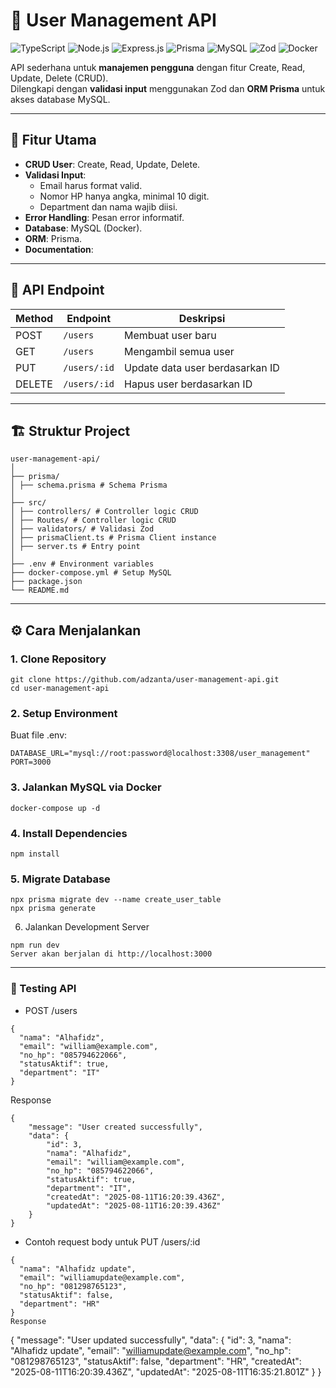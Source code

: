 # 👤 User Management API

![TypeScript](https://img.shields.io/badge/TypeScript-5.x-blue)
![Node.js](https://img.shields.io/badge/Node.js-20.x-green)
![Express.js](https://img.shields.io/badge/Express.js-4.x-lightgrey)
![Prisma](https://img.shields.io/badge/Prisma-ORM-blueviolet)
![MySQL](https://img.shields.io/badge/MySQL-8.x-blue)
![Zod](https://img.shields.io/badge/Zod-Validation-orange)
![Docker](https://img.shields.io/badge/Docker-ready-blue)

API sederhana untuk **manajemen pengguna** dengan fitur Create, Read, Update, Delete (CRUD).  
Dilengkapi dengan **validasi input** menggunakan Zod dan **ORM Prisma** untuk akses database MySQL.

---

## 🚀 Fitur Utama
- **CRUD User**: Create, Read, Update, Delete.
- **Validasi Input**:  
  - Email harus format valid.
  - Nomor HP hanya angka, minimal 10 digit.
  - Department dan nama wajib diisi.
- **Error Handling**: Pesan error informatif.
- **Database**: MySQL (Docker).
- **ORM**: Prisma.
- **Documentation**:

---

## 📡 API Endpoint

| Method | Endpoint         | Deskripsi                      |
|--------|------------------|---------------------------------|
| POST   | `/users`         | Membuat user baru               |
| GET    | `/users`         | Mengambil semua user            |
| PUT    | `/users/:id`     | Update data user berdasarkan ID |
| DELETE | `/users/:id`     | Hapus user berdasarkan ID       |

---

## 🏗️ Struktur Project
```
user-management-api/
│
├── prisma/
│ ├── schema.prisma # Schema Prisma
│
├── src/
│ ├── controllers/ # Controller logic CRUD
│ ├── Routes/ # Controller logic CRUD
│ ├── validators/ # Validasi Zod
│ ├── prismaClient.ts # Prisma Client instance
│ ├── server.ts # Entry point
│
├── .env # Environment variables
├── docker-compose.yml # Setup MySQL
├── package.json
└── README.md
```

---

## ⚙️ Cara Menjalankan

### 1. Clone Repository
```
git clone https://github.com/adzanta/user-management-api.git
cd user-management-api
```
### 2. Setup Environment
Buat file .env:
```
DATABASE_URL="mysql://root:password@localhost:3308/user_management"
PORT=3000
```
### 3. Jalankan MySQL via Docker
```
docker-compose up -d
```
### 4. Install Dependencies
```
npm install
```
### 5. Migrate Database
```
npx prisma migrate dev --name create_user_table
npx prisma generate
```
6. Jalankan Development Server
```
npm run dev
Server akan berjalan di http://localhost:3000
```

---
### 🧪 Testing API
- POST /users
```Request Body
{
  "nama": "Alhafidz",
  "email": "william@example.com",
  "no_hp": "085794622066",
  "statusAktif": true,
  "department": "IT"
}
```
Response
```
{
    "message": "User created successfully",
    "data": {
        "id": 3,
        "nama": "Alhafidz",
        "email": "william@example.com",
        "no_hp": "085794622066",
        "statusAktif": true,
        "department": "IT",
        "createdAt": "2025-08-11T16:20:39.436Z",
        "updatedAt": "2025-08-11T16:20:39.436Z"
    }
}
```
- Contoh request body untuk PUT /users/:id
```
{
  "nama": "Alhafidz update",
  "email": "williamupdate@example.com",
  "no_hp": "081298765123",
  "statusAktif": false,
  "department": "HR"
}
Response
```
{
    "message": "User updated successfully",
    "data": {
        "id": 3,
        "nama": "Alhafidz update",
        "email": "williamupdate@example.com",
        "no_hp": "081298765123",
        "statusAktif": false,
        "department": "HR",
        "createdAt": "2025-08-11T16:20:39.436Z",
        "updatedAt": "2025-08-11T16:35:21.801Z"
    }
}
```
